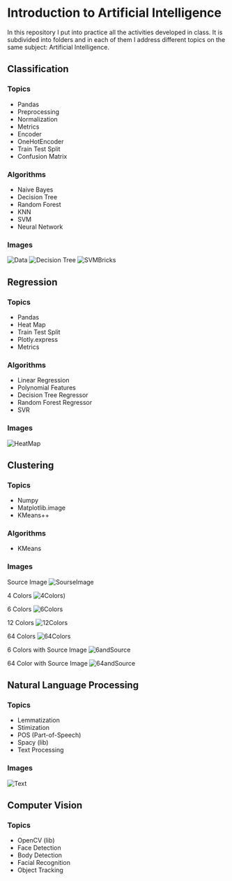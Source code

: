 # Introduction to Artificial Intelligence

In this repository I put into practice all the activities developed in class. It is subdivided into folders and in each of them I address different topics on the same subject: Artificial Intelligence.

## Classification
### Topics
- Pandas
- Preprocessing
- Normalization
- Metrics
- Encoder
- OneHotEncoder
- Train Test Split
- Confusion Matrix


### Algorithms
  - Naive Bayes
  - Decision Tree
  - Random Forest
  - KNN
  - SVM
  - Neural Network

### Images

![Data](ReadMeImages/static.png)
![Decision Tree](ReadMeImages/DecisionTree.png)
![SVMBricks](ReadMeImages/SVMYellowBrick.png)

## Regression
### Topics
- Pandas
- Heat Map
- Train Test Split
- Plotly.express
- Metrics

### Algorithms
- Linear Regression
- Polynomial Features
- Decision Tree Regressor
- Random Forest Regressor
- SVR

### Images

![HeatMap](Regression/HeatMapCasas.png)

## Clustering
### Topics
- Numpy
- Matplotlib.image
- KMeans++

### Algorithms
- KMeans

### Images

Source Image
![SourseImage](Clustering/paisagem.bmp)

4 Colors
![4Colors](ReadMeImages/4Colors.png))

6 Colors
![6Colors](ReadMeImages/6Colors.png)

12 Colors
![12Colors](ReadMeImages/12Colors.png)

64 Colors
![64Colors](ReadMeImages/64Colors.png)

6 Colors with Source Image
![6andSource](ReadMeImages/6andSource.png)

64 Color with Source Image
![64andSource](ReadMeImages/64withSource.png)


## Natural Language Processing
### Topics
- Lemmatization
- Stimization
- POS (Part-of-Speech)
- Spacy (lib)
- Text Processing
  
### Images

![Text](ReadMeImages/ProcText.png)

## Computer Vision
### Topics
- OpenCV (lib)
- Face Detection
- Body Detection
- Facial Recognition
- Object Tracking

